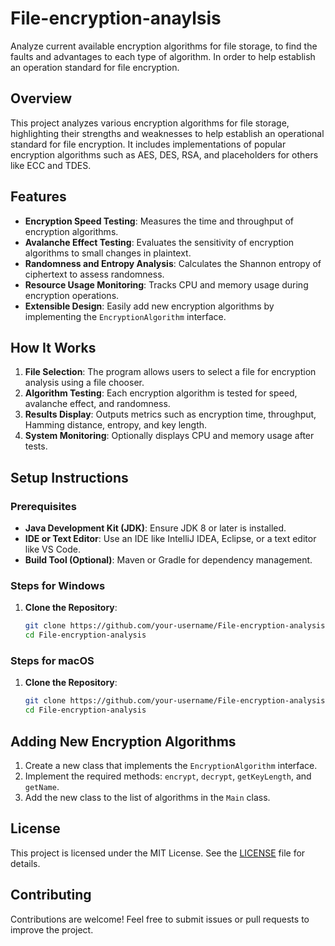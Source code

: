 # File-encryption-anaylsis
 Analyze current available encryption algorithms for file storage, to find the faults and advantages to each type of algorithm. In order to help establish an operation standard for file encryption. 
## Overview
This project analyzes various encryption algorithms for file storage, highlighting their strengths and weaknesses to help establish an operational standard for file encryption. It includes implementations of popular encryption algorithms such as AES, DES, RSA, and placeholders for others like ECC and TDES.

## Features
- **Encryption Speed Testing**: Measures the time and throughput of encryption algorithms.
- **Avalanche Effect Testing**: Evaluates the sensitivity of encryption algorithms to small changes in plaintext.
- **Randomness and Entropy Analysis**: Calculates the Shannon entropy of ciphertext to assess randomness.
- **Resource Usage Monitoring**: Tracks CPU and memory usage during encryption operations.
- **Extensible Design**: Easily add new encryption algorithms by implementing the `EncryptionAlgorithm` interface.

## How It Works
1. **File Selection**: The program allows users to select a file for encryption analysis using a file chooser.
2. **Algorithm Testing**: Each encryption algorithm is tested for speed, avalanche effect, and randomness.
3. **Results Display**: Outputs metrics such as encryption time, throughput, Hamming distance, entropy, and key length.
4. **System Monitoring**: Optionally displays CPU and memory usage after tests.

## Setup Instructions

### Prerequisites
- **Java Development Kit (JDK)**: Ensure JDK 8 or later is installed.
- **IDE or Text Editor**: Use an IDE like IntelliJ IDEA, Eclipse, or a text editor like VS Code.
- **Build Tool (Optional)**: Maven or Gradle for dependency management.

### Steps for Windows
1. **Clone the Repository**:
    ```bash
    git clone https://github.com/your-username/File-encryption-analysis.git
    cd File-encryption-analysis
    ```


### Steps for macOS
1. **Clone the Repository**:
    ```bash
    git clone https://github.com/your-username/File-encryption-analysis.git
    cd File-encryption-analysis
    ```


## Adding New Encryption Algorithms
1. Create a new class that implements the `EncryptionAlgorithm` interface.
2. Implement the required methods: `encrypt`, `decrypt`, `getKeyLength`, and `getName`.
3. Add the new class to the list of algorithms in the `Main` class.

## License
This project is licensed under the MIT License. See the [LICENSE](./LICENSE) file for details.

## Contributing
Contributions are welcome! Feel free to submit issues or pull requests to improve the project.

